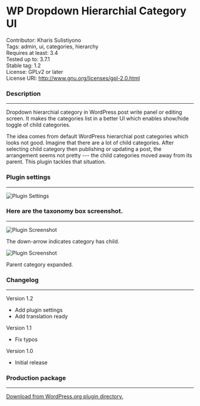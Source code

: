 # WP Dropdown Hierarchial Category UI 

Contributor: Kharis Sulistiyono  
Tags: admin, ui, categories, hierarchy  
Requires at least: 3.4  
Tested up to: 3.7.1  
Stable tag: 1.2  
License: GPLv2 or later  
License URI: http://www.gnu.org/licenses/gpl-2.0.html



### Description
---

Dropdown hierarchial category in WordPress post write panel or editing screen. It makes the categories list in a better UI which enables show/hide toggle of child categories.


The idea comes from default WordPress hierarchial post categories which looks not good. Imagine that there are a lot of child categories. After selecting child category then publishing or updating a post, the arrangement seems not pretty --- the child categories moved away from its parent. This plugin tackles that situation.


### Plugin settings
---

<img src="https://raw.github.com/kharissulistiyo/WPDropdownHierarchialCategoryUI/gh-pages/assets/images/screenshot-3.png" alt="Plugin Settings" />

### Here are the taxonomy box screenshot.
---

<img src="https://raw.github.com/kharissulistiyo/WPDropdownHierarchialCategoryUI/gh-pages/assets/images/screenshot-1.png" alt="Plugin Screenshot" />

The down-arrow indicates category has child.

<img src="https://raw.github.com/kharissulistiyo/WPDropdownHierarchialCategoryUI/gh-pages/assets/images/screenshot-2.png" alt="Plugin Screenshot" />

Parent category expanded.


### Changelog
---

Version 1.2

- Add plugin settings
- Add translation ready


Version 1.1

- Fix typos


Version 1.0 

- Initial release

### Production package
---

<a href="http://wordpress.org/support/plugin/wp-dropdown-hierarchial-category-ui" target="_blank">Download from WordPress.org plugin directory.</a>